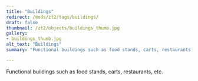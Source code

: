 ```yaml
---
title: "Buildings"
redirect: /mods/zt2/tags/buildings/
draft: false
thumbnail: /zt2/objects/buildings_thumb.jpg
gallery:
- buildings_thumb.jpg
alt_text: "Buildings"
summary: "Functional buildings such as food stands, carts, restaurants, etc."

---
```


Functional buildings such as food stands, carts, restaurants, etc.